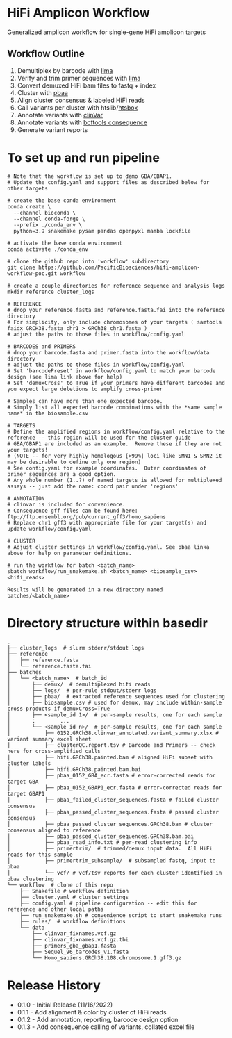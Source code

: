 # HiFi Amplicon Workflow
Generalized amplicon workflow for single-gene HiFi amplicon targets

## Workflow Outline
  1. Demultiplex by barcode with [lima](https://lima.how/)
  2. Verify and trim primer sequences with [lima](https://lima.how/)
  3. Convert demuxed HiFi bam files to fastq + index
  4. Cluster with [pbaa](https://github.com/PacificBiosciences/pbAA)
  5. Align cluster consensus & labeled HiFi reads
  6. Call variants per cluster with htslib/[htsbox](https://github.com/lh3/htsbox)
  7. Annotate variants with [clinVar](https://www.ncbi.nlm.nih.gov/clinvar/) 
  8. Annotate variants with [bcftools consequence](https://academic.oup.com/bioinformatics/article/33/13/2037/3000373)
  9. Generate variant reports 

# To set up and run pipeline
```
# Note that the workflow is set up to demo GBA/GBAP1.  
# Update the config.yaml and support files as described below for other targets

# create the base conda environment
conda create \
  --channel bioconda \
  --channel conda-forge \
  --prefix ./conda_env \
  python=3.9 snakemake pysam pandas openpyxl mamba lockfile

# activate the base conda environment
conda activate ./conda_env

# clone the github repo into 'workflow' subdirectory
git clone https://github.com/PacificBiosciences/hifi-amplicon-workflow-poc.git workflow

# create a couple directories for reference sequence and analysis logs
mkdir reference cluster_logs

# REFERENCE
# drop your reference.fasta and reference.fasta.fai into the reference directory
# For simplicity, only include chromosomes of your targets ( samtools faidx GRCH38.fasta chr1 > GRCh38_chr1.fasta )
# adjust the paths to those files in workflow/config.yaml

# BARCODES and PRIMERS
# drop your barcode.fasta and primer.fasta into the workflow/data directory
# adjust the paths to those files in workflow/config.yaml
# Set 'barcodePreset' in workflow/config.yaml to match your barcode design (see lima link above for help)
# Set 'demuxCross' to True if your primers have different barcodes and you expect large deletions to amplify cross-primer

# Samples can have more than one expected barcode.  
# Simply list all expected barcode combinations with the *same sample name* in the biosample.csv

# TARGETS
# Define the amplified regions in workflow/config.yaml relative to the reference -- this region will be used for the cluster guide
# GBA/GBAP1 are included as an example.  Remove these if they are not your targets!
# (NOTE -- for very highly homologous [>99%] loci like SMN1 & SMN2 it may be desirable to define only one region)
# See config.yaml for example coordinates.  Outer coordinates of primer sequences are a good option.
# Any whole number (1..?) of named targets is allowed for multiplexed assays -- just add the name: coord pair under 'regions'

# ANNOTATION
# clinvar is included for convenience.
# Consequence gff files can be found here: ftp://ftp.ensembl.org/pub/current_gff3/homo_sapiens
# Replace chr1 gff3 with appropriate file for your target(s) and update workflow/config.yaml

# CLUSTER
# Adjust cluster settings in workflow/config.yaml. See pbaa linka above for help on parameter definitions.

# run the workflow for batch <batch_name>
sbatch workflow/run_snakemake.sh <batch_name> <biosample_csv> <hifi_reads>
 
Results will be generated in a new directory named batches/<batch_name>
```

# Directory structure within basedir

```text
.
├── cluster_logs  # slurm stderr/stdout logs
├── reference
│   ├── reference.fasta
│   └── reference.fasta.fai
├── batches
│   └── <batch_name>  # batch_id
│       ├── demux/  # demultiplexed hifi reads
│       ├── logs/  # per-rule stdout/stderr logs
│       ├── pbaa/  # extracted reference sequences used for clustering
│       ├── biosample.csv # used for demux, may include within-sample cross-products if demuxCross=True
│       ├── <sample_id 1>/  # per-sample results, one for each sample
│       :        ...
│       └── <sample_id n>/  # per-sample results, one for each sample
│           ├── 0152.GRCh38.clinvar_annotated.variant_summary.xlsx # variant summary excel sheet
│           ├── clusterQC.report.tsv # Barcode and Primers -- check here for cross-amplified calls
│           ├── hifi.GRCh38.painted.bam # aligned HiFi subset with cluster labels
│           ├── hifi.GRCh38.painted.bam.bai
│           ├── pbaa_0152_GBA_ecr.fasta # error-corrected reads for target GBA
│           ├── pbaa_0152_GBAP1_ecr.fasta # error-corrected reads for target GBAP1
│           ├── pbaa_failed_cluster_sequences.fasta # failed cluster consensus
│           ├── pbaa_passed_cluster_sequences.fasta # passed cluster consensus
│           ├── pbaa_passed_cluster_sequences.GRCh38.bam # cluster consensus aligned to reference
│           ├── pbaa_passed_cluster_sequences.GRCh38.bam.bai
│           ├── pbaa_read_info.txt # per-read clustering info
│           ├── primertrim/  # trimmed/demux input data.  All HiFi reads for this sample
│           ├── primertrim_subsample/  # subsampled fastq, input to pbaa
│           └── vcf/ # vcf/tsv reports for each cluster identified in pbaa clustering
└── workflow  # clone of this repo
    ├── Snakefile # workflow definition
    ├── cluster.yaml # cluster settings
    ├── config.yaml # pipeline configuration -- edit this for reference and other local paths
    ├── run_snakemake.sh # convenience script to start snakemake runs
    ├── rules/  # workflow definitions
    └── data
        ├── clinvar_fixnames.vcf.gz
        ├── clinvar_fixnames.vcf.gz.tbi
        ├── primers_gba_gbap1.fasta
        ├── Sequel_96_barcodes_v1.fasta
        └── Homo_sapiens.GRCh38.108.chromosome.1.gff3.gz

```

# Release History
* 0.1.0 - Initial Release (11/16/2022)
* 0.1.1 - Add alignment & color by cluster of HiFi reads
* 0.1.2 - Add annotation, reporting, barcode design option
* 0.1.3 - Add consequence calling of variants, collated excel file

